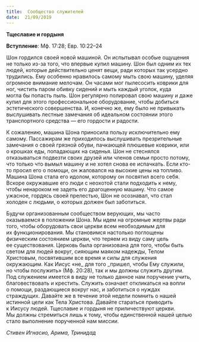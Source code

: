 ```yaml
---
title:  Сообщество служителей
date:  21/09/2019
---
```


**Тщеславие и гордыня**

**Вступление**: Мф. 17:28; Евр. 10:22–24

Шон гордился своей новой машиной. Он испытывал особые ощущения не только из-за того, что впервые купил машину. Шон был одним их тех людей, которые действительно ценят вещи, ради которых так усердно трудились. Ему особенно нравилось самому мыть свою машину, уделяя огромное внимание мелочам. Он часами мог пылесосить коврики для ног, чистить паром обивку сидений и мыть каждый уголок, куда могла бы попасть пыль. Шон регулярно полировал свою машину и даже купил для этого профессиональное оборудование, чтобы добиться эстетического совершенства. И, конечно же, ему было не привыкать выслушивать лестные замечания об идеальном состоянии этого транспортного средства — его гордости и радости.

К сожалению, машина Шона приносила пользу исключительно ему самому. Пассажирам же приходилось выслушивать презрительные замечания о своей грязной обуви, пачкающей плюшевые коврики, или о крошках еды, попадающих на сиденья. Шон не стеснялся отказываться подвезти своих друзей или членов семьи просто потому, что только что вымыл машину и не хотел снова ее испачкать. Если кто-то просил его о помощи, он жаловался на высокие цены на топливо. Машина Шона стала его идолом, которому он посвятил всего себя. Вскоре окружавшие его люди с неохотой стали подходить к нему, чтобы ненароком не задеть его драгоценную машину. Что самое ужасное, гордясь своей прелестью, Шон не осознавал, что стал холоден с людьми, о которых должен был заботиться.

Будучи организованным сообществом верующих, мы часто оказываемся в положении Шона. Мы идем на огромные жертвы ради того, чтобы оборудовать свои церкви всем необходимым для их функционирования. Мы становимся настолько поглощены физическим состоянием церкви, что теряем из виду саму цель ее существования. Церковь была организована для того, чтобы быть светом для людей вокруг, сияющим маяком надежды, Телом Христовым, посвятившим все время и силы для служения окружающим. Как Иисус «не_ для того _пришел, чтобы Ему служили, но чтобы послужить» (Мф. 20:28), так и мы должны служить другим. Под служением имеется в виду не только данное нам поручение учить, благовествовать и крестить. Служить означает откликаться на вопли о помощи, раздающиеся вокруг нас, и заботиться о нуждах страждущих. Давайте же в течение этой недели помнить о нашей истинной цели как Тела Христова. Давайте стараться приводить к Иисусу людей. Тщеславие и гордыня не приличествуют церкви. Мы должны стремиться лишь к тому, чтобы единственной нашей целью стало выполнение порученной нам миссии.

_Стивен Игнасио, Арима, Тринидад_